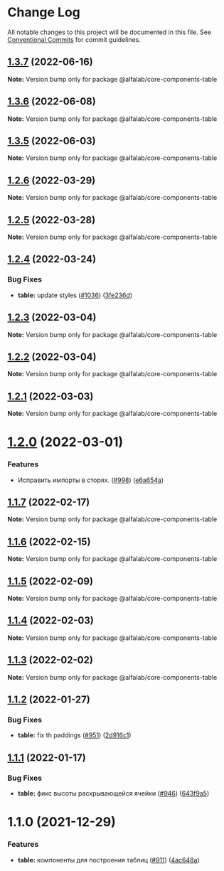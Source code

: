 # Change Log

All notable changes to this project will be documented in this file.
See [Conventional Commits](https://conventionalcommits.org) for commit guidelines.

## [1.3.7](https://github.com/core-ds/core-components/compare/@alfalab/core-components-table@1.3.6...@alfalab/core-components-table@1.3.7) (2022-06-16)

**Note:** Version bump only for package @alfalab/core-components-table





## [1.3.6](https://github.com/core-ds/core-components/compare/@alfalab/core-components-table@1.3.5...@alfalab/core-components-table@1.3.6) (2022-06-08)

**Note:** Version bump only for package @alfalab/core-components-table





## [1.3.5](https://github.com/core-ds/core-components/compare/@alfalab/core-components-table@1.3.4...@alfalab/core-components-table@1.3.5) (2022-06-03)

**Note:** Version bump only for package @alfalab/core-components-table





## [1.2.6](https://github.com/core-ds/core-components/compare/@alfalab/core-components-table@1.2.5...@alfalab/core-components-table@1.2.6) (2022-03-29)

**Note:** Version bump only for package @alfalab/core-components-table





## [1.2.5](https://github.com/core-ds/core-components/compare/@alfalab/core-components-table@1.2.4...@alfalab/core-components-table@1.2.5) (2022-03-28)

**Note:** Version bump only for package @alfalab/core-components-table





## [1.2.4](https://github.com/core-ds/core-components/compare/@alfalab/core-components-table@1.2.3...@alfalab/core-components-table@1.2.4) (2022-03-24)


### Bug Fixes

* **table:** update styles ([#1036](https://github.com/core-ds/core-components/issues/1036)) ([3fe236d](https://github.com/core-ds/core-components/commit/3fe236dfb584c3e96fc7fb8c499aee3e9e12e64e))





## [1.2.3](https://github.com/core-ds/core-components/compare/@alfalab/core-components-table@1.2.2...@alfalab/core-components-table@1.2.3) (2022-03-04)

**Note:** Version bump only for package @alfalab/core-components-table





## [1.2.2](https://github.com/core-ds/core-components/compare/@alfalab/core-components-table@1.2.1...@alfalab/core-components-table@1.2.2) (2022-03-04)

**Note:** Version bump only for package @alfalab/core-components-table





## [1.2.1](https://github.com/core-ds/core-components/compare/@alfalab/core-components-table@1.2.0...@alfalab/core-components-table@1.2.1) (2022-03-03)

**Note:** Version bump only for package @alfalab/core-components-table





# [1.2.0](https://github.com/core-ds/core-components/compare/@alfalab/core-components-table@1.1.7...@alfalab/core-components-table@1.2.0) (2022-03-01)


### Features

* Исправить импорты в сторях. ([#998](https://github.com/core-ds/core-components/issues/998)) ([e6a654a](https://github.com/core-ds/core-components/commit/e6a654a0599451c7d149484cb61d8067eed083b7))





## [1.1.7](https://github.com/core-ds/core-components/compare/@alfalab/core-components-table@1.1.6...@alfalab/core-components-table@1.1.7) (2022-02-17)

**Note:** Version bump only for package @alfalab/core-components-table





## [1.1.6](https://github.com/core-ds/core-components/compare/@alfalab/core-components-table@1.1.5...@alfalab/core-components-table@1.1.6) (2022-02-15)

**Note:** Version bump only for package @alfalab/core-components-table





## [1.1.5](https://github.com/core-ds/core-components/compare/@alfalab/core-components-table@1.1.4...@alfalab/core-components-table@1.1.5) (2022-02-09)

**Note:** Version bump only for package @alfalab/core-components-table





## [1.1.4](https://github.com/core-ds/core-components/compare/@alfalab/core-components-table@1.1.3...@alfalab/core-components-table@1.1.4) (2022-02-03)

**Note:** Version bump only for package @alfalab/core-components-table





## [1.1.3](https://github.com/core-ds/core-components/compare/@alfalab/core-components-table@1.1.2...@alfalab/core-components-table@1.1.3) (2022-02-02)

**Note:** Version bump only for package @alfalab/core-components-table





## [1.1.2](https://github.com/core-ds/core-components/compare/@alfalab/core-components-table@1.1.1...@alfalab/core-components-table@1.1.2) (2022-01-27)


### Bug Fixes

* **table:** fix th paddings ([#951](https://github.com/core-ds/core-components/issues/951)) ([2d916c1](https://github.com/core-ds/core-components/commit/2d916c16a388b0949db2d0ae00c852c0acac6d28))





## [1.1.1](https://github.com/core-ds/core-components/compare/@alfalab/core-components-table@1.1.0...@alfalab/core-components-table@1.1.1) (2022-01-17)


### Bug Fixes

* **table:** фикс высоты раскрывающейся ячейки ([#946](https://github.com/core-ds/core-components/issues/946)) ([643f9a5](https://github.com/core-ds/core-components/commit/643f9a556748bafc46a5c6f8c458c07770b11b17))





# 1.1.0 (2021-12-29)


### Features

* **table:** компоненты для построения таблиц  ([#911](https://github.com/core-ds/core-components/issues/911)) ([4ac648a](https://github.com/core-ds/core-components/commit/4ac648abd4de08bf68babc2f122f432d5b14080e))
